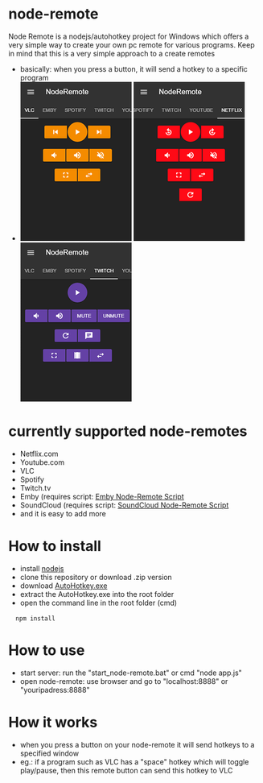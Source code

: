 # node-remote
Node Remote is a nodejs/autohotkey project for Windows which offers a very simple way to create your own pc remote for various programs.
Keep in mind that this is a very simple approach to a create remotes
- basically: when you press a button, it will send a hotkey to a specific program
- ![VLC](/screenshots/vlc-node-remote-example.png) ![netflix](/screenshots/netflix-node-remote-example.png) ![twitch](/screenshots/twitch-node-remote-example.png)

# currently supported node-remotes
  - Netflix.com
  - Youtube.com
  - VLC
  - Spotify
  - Twitch.tv
  - Emby (requires script: [Emby Node-Remote Script](https://dl.dropboxusercontent.com/u/8938703/workspace/nodejs/node-remote/remote-userscripts/emby-node-remote.user.js)
  - SoundCloud (requires script: [SoundCloud Node-Remote Script](https://dl.dropboxusercontent.com/u/8938703/workspace/nodejs/node-remote/remote-userscripts/soundcloud-node-remote.user.js)
  - and it is easy to add more
  
# How to install
  - install [nodejs](https://nodejs.org/en/download/)
  - clone this repository or download .zip version
  - download [AutoHotkey.exe](https://www.autohotkey.com/download/ahk-u32.zip)
  - extract the AutoHotkey.exe into the root folder
  - open the command line in the root folder (cmd)
  ```
    npm install
  ```

# How to use
  - start server: run the "start_node-remote.bat" or cmd "node app.js"
  - open node-remote: use browser and go to "localhost:8888" or "youripadress:8888"

# How it works
  - when you press a button on your node-remote it will send hotkeys to a specified window
  - eg.: if a program such as VLC has a "space" hotkey which will toggle play/pause, then this remote button can send this hotkey to VLC

